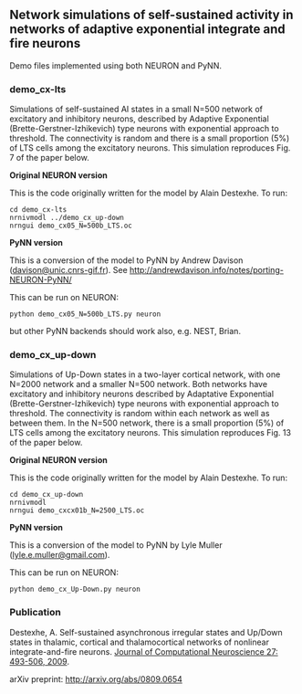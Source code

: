 ## Network simulations of self-sustained activity in networks of adaptive exponential integrate and fire neurons

Demo files implemented using both NEURON and PyNN.

### demo_cx-lts

Simulations of self-sustained AI states in a small N=500 network of
excitatory and inhibitory neurons, described by Adaptive
Exponential (Brette-Gerstner-Izhikevich) type neurons with
exponential approach to threshold.  The connectivity is random and
there is a small proportion (5%) of LTS cells among the excitatory
neurons.  This simulation reproduces Fig. 7 of the paper below.

**Original NEURON version**

This is the code originally written for the model by Alain Destexhe. To run:

    cd demo_cx-lts
    nrnivmodl ../demo_cx_up-down
    nrngui demo_cx05_N=500b_LTS.oc

**PyNN version**

This is a conversion of the model to PyNN by Andrew Davison (davison@unic.cnrs-gif.fr). See http://andrewdavison.info/notes/porting-NEURON-PyNN/

This can be run on NEURON:

    python demo_cx05_N=500b_LTS.py neuron 

but other PyNN backends should work also, e.g. NEST, Brian. 

### demo_cx_up-down

Simulations of Up-Down states in a two-layer cortical network, with
one N=2000 network and a smaller N=500 network.  Both networks have
excitatory and inhibitory neurons described by Adaptative
Exponential (Brette-Gerstner-Izhikevich) type neurons with
exponential approach to threshold.  The connectivity is random
within each network as well as between them.  In the N=500 network,
there is a small proportion (5%) of LTS cells among the excitatory
neurons.  This simulation reproduces Fig. 13 of the paper below.

**Original NEURON version**

This is the code originally written for the model by Alain Destexhe. To run:

    cd demo_cx_up-down
    nrnivmodl
    nrngui demo_cxcx01b_N=2500_LTS.oc

**PyNN version**

This is a conversion of the model to PyNN by Lyle Muller (lyle.e.muller@gmail.com). 

This can be run on NEURON:

    python demo_cx_Up-Down.py neuron 

### Publication

Destexhe, A. Self-sustained asynchronous irregular states and
Up/Down states in thalamic, cortical and thalamocortical networks
of nonlinear integrate-and-fire neurons.  [Journal of Computational
Neuroscience 27: 493-506, 2009](https://link.springer.com/article/10.1007%2Fs10827-009-0164-4). 

arXiv preprint: http://arxiv.org/abs/0809.0654

    

